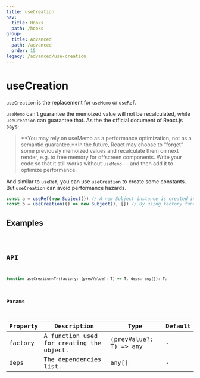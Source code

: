 ```yaml
---
title: useCreation
nav:
  title: Hooks
  path: /hooks
group:
  title: Advanced
  path: /advanced
  order: 15
legacy: /advanced/use-creation
---
```


# useCreation

`useCreation` is the replacement for `useMemo` or `useRef`.

`useMemo` can't guarantee the memoized value will not be recalculated, while `useCreation` can guarantee that. As the the official document of React.js says:

> **You may rely on useMemo as a performance optimization, not as a semantic guarantee.**In the future, React may choose to “forget” some previously memoized values and recalculate them on next render, e.g. to free memory for offscreen components. Write your code so that it still works without `useMemo` — and then add it to optimize performance.

And similar to `useRef`, you can use `useCreation` to create some constants. But `useCreation` can avoid performance hazards.

```javascript
const a = useRef(new Subject()) // A new Subject instance is created in every render.
const b = useCreation(() => new Subject(), []) // By using factory function, Subject is only instantiated once.
```

## Examples

<code src="./demo/demo1.tsx" />

## API

```javascript
function useCreation<T>(factory: (prevValue?: T) => T, deps: any[]): T;
```

### Params

| Property | Description                  | Type   | Default |
|---------|----------------------------------------------|------------------------|--------|
| factory | A function used for creating the object.  | (prevValue?: T) => any | -      |
| deps | The dependencies list. | any[] | -      |

